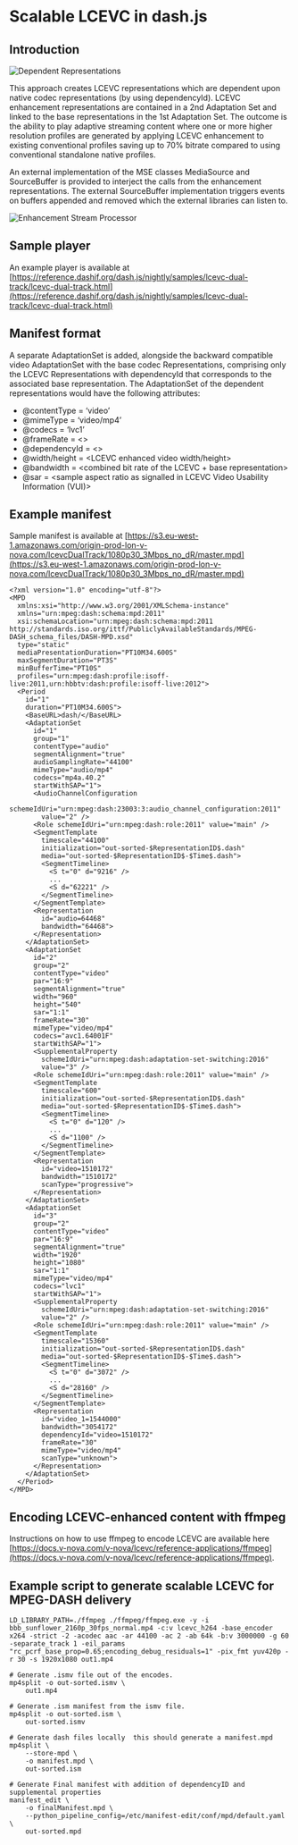 # Scalable LCEVC in dash.js

## Introduction

![Dependent Representations](dependent-representations.png)

This approach creates LCEVC representations which are dependent upon native codec representations (by using dependencyId). LCEVC enhancement representations are contained in a 2nd Adaptation Set and linked to the base representations in the 1st Adaptation Set. The outcome is the ability to play adaptive streaming content where one or more higher resolution profiles are generated by applying LCEVC enhancement to existing conventional profiles saving up to 70% bitrate compared to using conventional standalone native profiles.

An external implementation of the MSE classes MediaSource and SourceBuffer is provided to interject the calls from the enhancement representations. The external SourceBuffer implementation triggers events on buffers appended and removed which the external libraries can listen to.

![Enhancement Stream Processor](enhancement-stream-processor.png)

## Sample player

An example player is available at [https://reference.dashif.org/dash.js/nightly/samples/lcevc-dual-track/lcevc-dual-track.html](https://reference.dashif.org/dash.js/nightly/samples/lcevc-dual-track/lcevc-dual-track.html)

## Manifest format

A separate AdaptationSet is added, alongside the backward compatible video AdaptationSet with the base codec Representations, comprising only the LCEVC Representations with dependencyId that corresponds to the associated base representation. 
The AdaptationSet of the dependent representations would have the following attributes: 

 - @contentType = ‘video’ 
 - @mimeType = ‘video/mp4’ 
 - @codecs = ‘lvc1’ 
 - @frameRate = <<frameRate of base representation>> 
 - @dependencyId = <<representationId of base representation>> 
 - @width/height = <LCEVC enhanced video width/height> 
 - @bandwidth = <combined bit rate of the LCEVC + base representation> 
 - @sar = <sample aspect ratio as signalled in LCEVC Video Usability Information (VUI)>

## Example manifest

Sample manifest is available at [https://s3.eu-west-1.amazonaws.com/origin-prod-lon-v-nova.com/lcevcDualTrack/1080p30_3Mbps_no_dR/master.mpd](https://s3.eu-west-1.amazonaws.com/origin-prod-lon-v-nova.com/lcevcDualTrack/1080p30_3Mbps_no_dR/master.mpd)

```
<?xml version="1.0" encoding="utf-8"?>
<MPD
  xmlns:xsi="http://www.w3.org/2001/XMLSchema-instance"
  xmlns="urn:mpeg:dash:schema:mpd:2011"
  xsi:schemaLocation="urn:mpeg:dash:schema:mpd:2011 http://standards.iso.org/ittf/PubliclyAvailableStandards/MPEG-DASH_schema_files/DASH-MPD.xsd"
  type="static"
  mediaPresentationDuration="PT10M34.600S"
  maxSegmentDuration="PT3S"
  minBufferTime="PT10S"
  profiles="urn:mpeg:dash:profile:isoff-live:2011,urn:hbbtv:dash:profile:isoff-live:2012">
  <Period
    id="1"
    duration="PT10M34.600S">
    <BaseURL>dash/</BaseURL>
    <AdaptationSet
      id="1"
      group="1"
      contentType="audio"
      segmentAlignment="true"
      audioSamplingRate="44100"
      mimeType="audio/mp4"
      codecs="mp4a.40.2"
      startWithSAP="1">
      <AudioChannelConfiguration
        schemeIdUri="urn:mpeg:dash:23003:3:audio_channel_configuration:2011"
        value="2" />
      <Role schemeIdUri="urn:mpeg:dash:role:2011" value="main" />
      <SegmentTemplate
        timescale="44100"
        initialization="out-sorted-$RepresentationID$.dash"
        media="out-sorted-$RepresentationID$-$Time$.dash">
        <SegmentTimeline>
          <S t="0" d="9216" />
          ...
          <S d="62221" />
        </SegmentTimeline>
      </SegmentTemplate>
      <Representation
        id="audio=64468"
        bandwidth="64468">
      </Representation>
    </AdaptationSet>
    <AdaptationSet
      id="2"
      group="2"
      contentType="video"
      par="16:9"
      segmentAlignment="true"
      width="960"
      height="540"
      sar="1:1"
      frameRate="30"
      mimeType="video/mp4"
      codecs="avc1.64001F"
      startWithSAP="1">
      <SupplementalProperty
        schemeIdUri="urn:mpeg:dash:adaptation-set-switching:2016"
        value="3" />
      <Role schemeIdUri="urn:mpeg:dash:role:2011" value="main" />
      <SegmentTemplate
        timescale="600"
        initialization="out-sorted-$RepresentationID$.dash"
        media="out-sorted-$RepresentationID$-$Time$.dash">
        <SegmentTimeline>
          <S t="0" d="120" />
          ...
          <S d="1100" />
        </SegmentTimeline>
      </SegmentTemplate>
      <Representation
        id="video=1510172"
        bandwidth="1510172"
        scanType="progressive">
      </Representation>
    </AdaptationSet>
    <AdaptationSet
      id="3"
      group="2"
      contentType="video"
      par="16:9"
      segmentAlignment="true"
      width="1920"
      height="1080"
      sar="1:1"
      mimeType="video/mp4"
      codecs="lvc1"
      startWithSAP="1">
      <SupplementalProperty
        schemeIdUri="urn:mpeg:dash:adaptation-set-switching:2016"
        value="2" />
      <Role schemeIdUri="urn:mpeg:dash:role:2011" value="main" />
      <SegmentTemplate
        timescale="15360"
        initialization="out-sorted-$RepresentationID$.dash"
        media="out-sorted-$RepresentationID$-$Time$.dash">
        <SegmentTimeline>
          <S t="0" d="3072" />
          ...
          <S d="28160" />
        </SegmentTimeline>
      </SegmentTemplate>
      <Representation
        id="video_1=1544000"
        bandwidth="3054172"
        dependencyId="video=1510172"
        frameRate="30"
        mimeType="video/mp4"
        scanType="unknown">
      </Representation>
    </AdaptationSet>
  </Period>
</MPD>
```

## Encoding LCEVC-enhanced content with ffmpeg

Instructions on how to use ffmpeg to encode LCEVC are available here [https://docs.v-nova.com/v-nova/lcevc/reference-applications/ffmpeg](https://docs.v-nova.com/v-nova/lcevc/reference-applications/ffmpeg).

## Example script to generate scalable LCEVC for MPEG-DASH delivery

```
LD_LIBRARY_PATH=./ffmpeg ./ffmpeg/ffmpeg.exe -y -i bbb_sunflower_2160p_30fps_normal.mp4 -c:v lcevc_h264 -base_encoder x264 -strict -2 -acodec aac -ar 44100 -ac 2 -ab 64k -b:v 3000000 -g 60 -separate_track 1 -eil_params "rc_pcrf_base_prop=0.65;encoding_debug_residuals=1" -pix_fmt yuv420p -r 30 -s 1920x1080 out1.mp4 

# Generate .ismv file out of the encodes. 
mp4split -o out-sorted.ismv \ 
    out1.mp4

# Generate .ism manifest from the ismv file. 
mp4split -o out-sorted.ism \ 
    out-sorted.ismv 

# Generate dash files locally  this should generate a manifest.mpd 
mp4split \ 
    --store-mpd \ 
    -o manifest.mpd \ 
    out-sorted.ism 

# Generate Final manifest with addition of dependencyID and supplemental properties 
manifest_edit \ 
    -o finalManifest.mpd \ 
    --python_pipeline_config=/etc/manifest-edit/conf/mpd/default.yaml \ 
    out-sorted.mpd 
```
